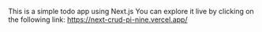 This is a simple todo app using Next.js
You can explore it live by clicking on the following link: https://next-crud-pi-nine.vercel.app/
